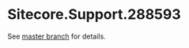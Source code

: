 # Sitecore.Support.288593

See [master branch](https://github.com/sitecoresupport/Sitecore.Support.288593) for details.